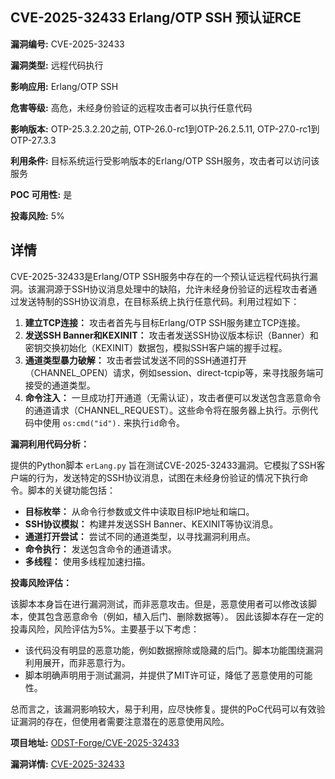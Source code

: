 ## CVE-2025-32433 Erlang/OTP SSH 预认证RCE

**漏洞编号:** CVE-2025-32433

**漏洞类型:** 远程代码执行

**影响应用:** Erlang/OTP SSH

**危害等级:** 高危，未经身份验证的远程攻击者可以执行任意代码

**影响版本:** OTP-25.3.2.20之前, OTP-26.0-rc1到OTP-26.2.5.11, OTP-27.0-rc1到OTP-27.3.3

**利用条件:** 目标系统运行受影响版本的Erlang/OTP SSH服务，攻击者可以访问该服务

**POC 可用性:** 是

**投毒风险:** 5%

## 详情

CVE-2025-32433是Erlang/OTP SSH服务中存在的一个预认证远程代码执行漏洞。该漏洞源于SSH协议消息处理中的缺陷，允许未经身份验证的远程攻击者通过发送特制的SSH协议消息，在目标系统上执行任意代码。利用过程如下：

1.  **建立TCP连接：** 攻击者首先与目标Erlang/OTP SSH服务建立TCP连接。
2.  **发送SSH Banner和KEXINIT：** 攻击者发送SSH协议版本标识（Banner）和密钥交换初始化（KEXINIT）数据包，模拟SSH客户端的握手过程。
3.  **通道类型暴力破解：** 攻击者尝试发送不同的SSH通道打开（CHANNEL_OPEN）请求，例如session、direct-tcpip等，来寻找服务端可接受的通道类型。
4.  **命令注入：** 一旦成功打开通道（无需认证），攻击者便可以发送包含恶意命令的通道请求（CHANNEL_REQUEST）。这些命令将在服务器上执行。示例代码中使用 `os:cmd("id").`  来执行`id`命令。

**漏洞利用代码分析：**

提供的Python脚本 `erLang.py` 旨在测试CVE-2025-32433漏洞。它模拟了SSH客户端的行为，发送特定的SSH协议消息，试图在未经身份验证的情况下执行命令。脚本的关键功能包括：

*   **目标枚举：** 从命令行参数或文件中读取目标IP地址和端口。
*   **SSH协议模拟：** 构建并发送SSH Banner、KEXINIT等协议消息。
*   **通道打开尝试：** 尝试不同的通道类型，以寻找漏洞利用点。
*   **命令执行：** 发送包含命令的通道请求。
*   **多线程：** 使用多线程加速扫描。

**投毒风险评估：**

该脚本本身旨在进行漏洞测试，而非恶意攻击。但是，恶意使用者可以修改该脚本，使其包含恶意命令（例如，植入后门、删除数据等）。 因此该脚本存在一定的投毒风险，风险评估为5%。主要基于以下考虑：

*   该代码没有明显的恶意功能，例如数据擦除或隐藏的后门。脚本功能围绕漏洞利用展开，而非恶意行为。
*   脚本明确声明用于测试漏洞，并提供了MIT许可证，降低了恶意使用的可能性。

总而言之，该漏洞影响较大，易于利用，应尽快修复。提供的PoC代码可以有效验证漏洞的存在，但使用者需要注意潜在的恶意使用风险。

**项目地址:** [ODST-Forge/CVE-2025-32433](https://github.com/ODST-Forge/CVE-2025-32433)

**漏洞详情:** [CVE-2025-32433](https://nvd.nist.gov/vuln/detail/CVE-2025-32433)